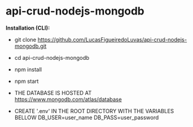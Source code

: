 # api-crud-nodejs-mongodb

**Installation (CLI):**
- git clone https://github.com/LucasFigueiredoLuvas/api-crud-nodejs-mongodb.git
- cd api-crud-nodejs-mongodb
- npm install
- npm start

- THE DATABASE IS HOSTED AT https://www.mongodb.com/atlas/database
- CREATE '.env' IN THE ROOT DIRECTORY WITH THE VARIABLES BELLOW
DB_USER=user_name
DB_PASS=user_password
